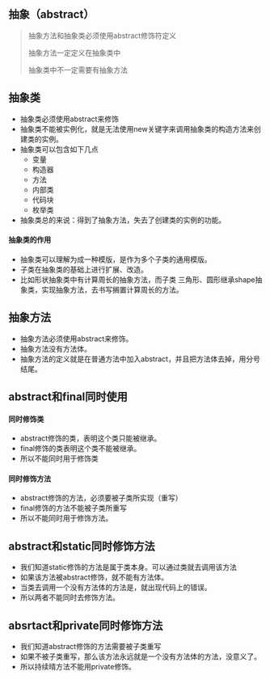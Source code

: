 ## 抽象（abstract）

> 抽象方法和抽象类必须使用abstract修饰符定义
>
> 抽象方法一定定义在抽象类中
>
> 抽象类中不一定需要有抽象方法

## 抽象类

- 抽象类必须使用abstract来修饰
- 抽象类不能被实例化，就是无法使用new关键字来调用抽象类的构造方法来创建类的实例。
- 抽象类可以包含如下几点
  - 变量
  - 构造器
  - 方法
  - 内部类
  - 代码块
  - 枚举类
- 抽象类总的来说：得到了抽象方法，失去了创建类的实例的功能。

#### 抽象类的作用

- 抽象类可以理解为成一种模版，是作为多个子类的通用模版。
- 子类在抽象类的基础上进行扩展、改造。
- 比如形状抽象类中有计算周长的抽象方法，而子类 三角形、圆形继承shape抽象类，实现抽象方法，去书写搁置计算周长的方法。

## 抽象方法

- 抽象方法必须使用abstract来修饰。
- 抽象方法没有方法体。
- 抽象方法的定义就是在普通方法中加入abstract，并且把方法体去掉，用分号结尾。

## abstract和final同时使用

#### 同时修饰类

- abstract修饰的类，表明这个类只能被继承。
- final修饰的类表明这个类不能被继承。
- 所以不能同时用于修饰类

#### 同时修饰方法

- abstract修饰的方法，必须要被子类所实现（重写）
- final修饰的方法不能被子类所重写
- 所以不能同时用于修饰方法。

## abstract和static同时修饰方法

- 我们知道static修饰的方法是属于类本身。可以通过类就去调用该方法
- 如果该方法被abstract修饰，就不能有方法体。
- 当类去调用一个没有方法体的方法是，就出现代码上的错误。
- 所以两者不能同时去修饰方法。

## absrtact和private同时修饰方法

- 我们知道abstract修饰的方法需要被子类重写
- 如果不被子类重写，那么该方法永远就是一个没有方法体的方法，没意义了。
- 所以持续晴方法不能用private修饰。

